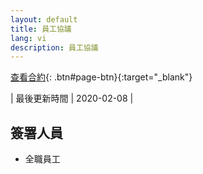 ```yaml
---
layout: default
title: 員工協議
lang: vi
description: 員工協議
---
```


[查看合約](){: .btn#page-btn}{:target="_blank"}

| 最後更新時間 | 2020-02-08 |

## 簽署人員

* 全職員工